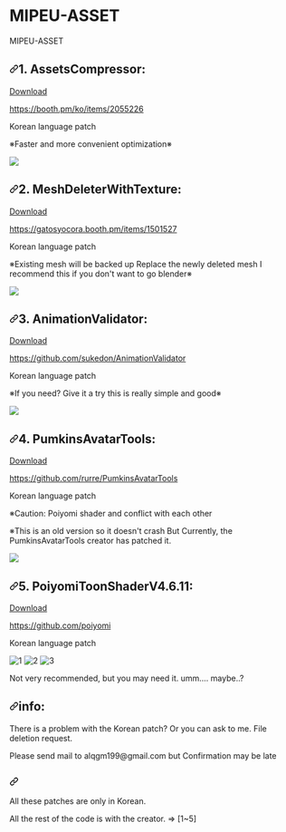 # MIPEU-ASSET

<p>MIPEU-ASSET</p>

<h2><a id="user-content-screenshots" class="anchor" aria-hidden="true" href="#screenshots"><svg class="octicon octicon-link" viewBox="0 0 16 16" version="1.1" width="16" height="16" aria-hidden="true"><path fill-rule="evenodd" d="M7.775 3.275a.75.75 0 001.06 1.06l1.25-1.25a2 2 0 112.83 2.83l-2.5 2.5a2 2 0 01-2.83 0 .75.75 0 00-1.06 1.06 3.5 3.5 0 004.95 0l2.5-2.5a3.5 3.5 0 00-4.95-4.95l-1.25 1.25zm-4.69 9.64a2 2 0 010-2.83l2.5-2.5a2 2 0 012.83 0 .75.75 0 001.06-1.06 3.5 3.5 0 00-4.95 0l-2.5 2.5a3.5 3.5 0 004.95 4.95l1.25-1.25a.75.75 0 00-1.06-1.06l-1.25 1.25a2 2 0 01-2.83 0z"></path></svg></a>1. AssetsCompressor:</h2>
<a href="https://raw.githubusercontent.com/alqgm199/MIPEU-ASSET/main/MIPEU_ASSET/3PACK_AssetsCompressor_KR_MIPEU1994.unitypackage">Download</a>

https://booth.pm/ko/items/2055226
<p>Korean language patch</p>

<p>※Faster and more convenient optimization※</p>

<a target="_blank" rel="noopener noreferrer" href="https://user-images.githubusercontent.com/78684522/107145700-b77eb280-6986-11eb-9f8b-c83d01ebe5f8.png"><img src="https://user-images.githubusercontent.com/78684522/107145700-b77eb280-6986-11eb-9f8b-c83d01ebe5f8.png" style="max-width:50%;"></a>
</p>

<h2><a id="user-content-screenshots" class="anchor" aria-hidden="true" href="#screenshots"><svg class="octicon octicon-link" viewBox="0 0 16 16" version="1.1" width="16" height="16" aria-hidden="true"><path fill-rule="evenodd" d="M7.775 3.275a.75.75 0 001.06 1.06l1.25-1.25a2 2 0 112.83 2.83l-2.5 2.5a2 2 0 01-2.83 0 .75.75 0 00-1.06 1.06 3.5 3.5 0 004.95 0l2.5-2.5a3.5 3.5 0 00-4.95-4.95l-1.25 1.25zm-4.69 9.64a2 2 0 010-2.83l2.5-2.5a2 2 0 012.83 0 .75.75 0 001.06-1.06 3.5 3.5 0 00-4.95 0l-2.5 2.5a3.5 3.5 0 004.95 4.95l1.25-1.25a.75.75 0 00-1.06-1.06l-1.25 1.25a2 2 0 01-2.83 0z"></path></svg></a>2. MeshDeleterWithTexture:</h2>
<a href="https://raw.githubusercontent.com/alqgm199/MIPEU-ASSET/main/MIPEU_ASSET/KR_MeshDeleterWithTexture.unitypackage">Download</a>

https://gatosyocora.booth.pm/items/1501527
<p>Korean language patch</p>
<p>※Existing mesh will be backed up
Replace the newly deleted mesh
I recommend this if you don't want to go blender※</p>

<a target="_blank" rel="noopener noreferrer" href="https://user-images.githubusercontent.com/78684522/107145696-b51c5880-6986-11eb-822f-cdf7270c7d24.png"><img src="https://user-images.githubusercontent.com/78684522/107145696-b51c5880-6986-11eb-822f-cdf7270c7d24.png" style="max-width:50%;"></a>
</p>

<h2><a id="user-content-screenshots" class="anchor" aria-hidden="true" href="#screenshots"><svg class="octicon octicon-link" viewBox="0 0 16 16" version="1.1" width="16" height="16" aria-hidden="true"><path fill-rule="evenodd" d="M7.775 3.275a.75.75 0 001.06 1.06l1.25-1.25a2 2 0 112.83 2.83l-2.5 2.5a2 2 0 01-2.83 0 .75.75 0 00-1.06 1.06 3.5 3.5 0 004.95 0l2.5-2.5a3.5 3.5 0 00-4.95-4.95l-1.25 1.25zm-4.69 9.64a2 2 0 010-2.83l2.5-2.5a2 2 0 012.83 0 .75.75 0 001.06-1.06 3.5 3.5 0 00-4.95 0l-2.5 2.5a3.5 3.5 0 004.95 4.95l1.25-1.25a.75.75 0 00-1.06-1.06l-1.25 1.25a2 2 0 01-2.83 0z"></path></svg></a>3. AnimationValidator:</h2>
<a href="https://raw.githubusercontent.com/alqgm199/MIPEU-ASSET/main/MIPEU_ASSET/Repositioning_animations_BETA_KR_MIPEU.unitypackage">Download</a>

https://github.com/sukedon/AnimationValidator
<p>Korean language patch</p>
<p>※If you need? Give it a try this is really simple and good※</p>

<a target="_blank" rel="noopener noreferrer" href="https://user-images.githubusercontent.com/78684522/107145697-b6e61c00-6986-11eb-94ef-2debacaecc13.gif"><img src="https://user-images.githubusercontent.com/78684522/107145697-b6e61c00-6986-11eb-94ef-2debacaecc13.gif" style="max-width:50%;"></a>
</p>

<h2><a id="user-content-screenshots" class="anchor" aria-hidden="true" href="#screenshots"><svg class="octicon octicon-link" viewBox="0 0 16 16" version="1.1" width="16" height="16" aria-hidden="true"><path fill-rule="evenodd" d="M7.775 3.275a.75.75 0 001.06 1.06l1.25-1.25a2 2 0 112.83 2.83l-2.5 2.5a2 2 0 01-2.83 0 .75.75 0 00-1.06 1.06 3.5 3.5 0 004.95 0l2.5-2.5a3.5 3.5 0 00-4.95-4.95l-1.25 1.25zm-4.69 9.64a2 2 0 010-2.83l2.5-2.5a2 2 0 012.83 0 .75.75 0 001.06-1.06 3.5 3.5 0 00-4.95 0l-2.5 2.5a3.5 3.5 0 004.95 4.95l1.25-1.25a.75.75 0 00-1.06-1.06l-1.25 1.25a2 2 0 01-2.83 0z"></path></svg></a>4. PumkinsAvatarTools:</h2>
<a href="https://raw.githubusercontent.com/alqgm199/MIPEU-ASSET/main/MIPEU_ASSET/PumkinsAvatarTools-master_MIPEU1994KR_VER.02.unitypackage">Download</a>

https://github.com/rurre/PumkinsAvatarTools
<p>Korean language patch<p>
<p>※Caution: Poiyomi shader and conflict with each other<p>
<p>※This is an old version so it doesn't crash But Currently, the PumkinsAvatarTools creator has patched it.</p>

<a target="_blank" rel="noopener noreferrer" href="https://user-images.githubusercontent.com/78684522/107145698-b6e61c00-6986-11eb-83cc-0186b38d75dc.PNG"><img src="https://user-images.githubusercontent.com/78684522/107145698-b6e61c00-6986-11eb-83cc-0186b38d75dc.PNG" style="max-width:50%;"></a>
</p>

<h2><a id="user-content-screenshots" class="anchor" aria-hidden="true" href="#screenshots"><svg class="octicon octicon-link" viewBox="0 0 16 16" version="1.1" width="16" height="16" aria-hidden="true"><path fill-rule="evenodd" d="M7.775 3.275a.75.75 0 001.06 1.06l1.25-1.25a2 2 0 112.83 2.83l-2.5 2.5a2 2 0 01-2.83 0 .75.75 0 00-1.06 1.06 3.5 3.5 0 004.95 0l2.5-2.5a3.5 3.5 0 00-4.95-4.95l-1.25 1.25zm-4.69 9.64a2 2 0 010-2.83l2.5-2.5a2 2 0 012.83 0 .75.75 0 001.06-1.06 3.5 3.5 0 00-4.95 0l-2.5 2.5a3.5 3.5 0 004.95 4.95l1.25-1.25a.75.75 0 00-1.06-1.06l-1.25 1.25a2 2 0 01-2.83 0z"></path></svg></a>5. PoiyomiToonShaderV4.6.11:</h2>
<a href="https://drive.google.com/file/d/158-J1SPLaMqLR5CYw_JeqBDVO-ziUFgP/view?usp=sharing">Download</a>

https://github.com/poiyomi
<p>Korean language patch</p>

![1](https://user-images.githubusercontent.com/78684522/107145590-0841db80-6986-11eb-8feb-b4228a5ff4ac.png)
![2](https://user-images.githubusercontent.com/78684522/107145591-0a0b9f00-6986-11eb-8d19-86c7d7117284.png)
![3](https://user-images.githubusercontent.com/78684522/107145592-0aa43580-6986-11eb-9186-9bae88b71685.gif)
<p>Not very recommended, but you may need it. umm.... maybe..?</p>

<h2><a id="user-content-screenshots" class="anchor" aria-hidden="true" href="#screenshots"><svg class="octicon octicon-link" viewBox="0 0 16 16" version="1.1" width="16" height="16" aria-hidden="true"><path fill-rule="evenodd" d="M7.775 3.275a.75.75 0 001.06 1.06l1.25-1.25a2 2 0 112.83 2.83l-2.5 2.5a2 2 0 01-2.83 0 .75.75 0 00-1.06 1.06 3.5 3.5 0 004.95 0l2.5-2.5a3.5 3.5 0 00-4.95-4.95l-1.25 1.25zm-4.69 9.64a2 2 0 010-2.83l2.5-2.5a2 2 0 012.83 0 .75.75 0 001.06-1.06 3.5 3.5 0 00-4.95 0l-2.5 2.5a3.5 3.5 0 004.95 4.95l1.25-1.25a.75.75 0 00-1.06-1.06l-1.25 1.25a2 2 0 01-2.83 0z"></path></svg></a>info:</h2>

<p>There is a problem with the Korean patch?
Or you can ask to me. File deletion request.</p>
<p>Please send mail to alqgm199@gmail.com
but Confirmation may be late<p/>
  
<h2><a id="user-content-screenshots" class="anchor" aria-hidden="true" href="#screenshots"><svg class="octicon octicon-link" viewBox="0 0 16 16" version="1.1" width="16" height="16" aria-hidden="true"><path fill-rule="evenodd" d="M7.775 3.275a.75.75 0 001.06 1.06l1.25-1.25a2 2 0 112.83 2.83l-2.5 2.5a2 2 0 01-2.83 0 .75.75 0 00-1.06 1.06 3.5 3.5 0 004.95 0l2.5-2.5a3.5 3.5 0 00-4.95-4.95l-1.25 1.25zm-4.69 9.64a2 2 0 010-2.83l2.5-2.5a2 2 0 012.83 0 .75.75 0 001.06-1.06 3.5 3.5 0 00-4.95 0l-2.5 2.5a3.5 3.5 0 004.95 4.95l1.25-1.25a.75.75 0 00-1.06-1.06l-1.25 1.25a2 2 0 01-2.83 0z"></path></svg></a></h2>

<p>All these patches are only in Korean.</p>
<p>All the rest of the code is with the creator. => [1~5]</p>
